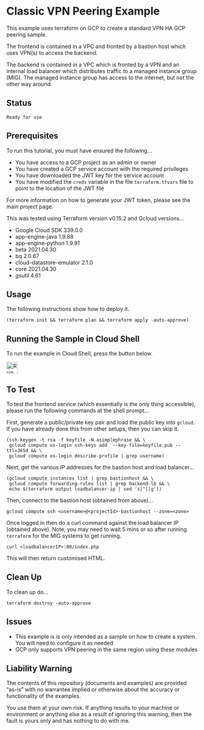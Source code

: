 Classic VPN Peering Example
===========================

This example uses terraform on GCP to create a standard VPN HA GCP peering sample.

The frontend is contained in a VPC and fronted by a bastion host which uses VPN(s) to access the backend.

The backend is contained in a VPC which is fronted by a VPN and an internal load balancer which distributes traffic to a managed instance group (MIG). The managed instance group has access to the internet, but not the other way around.

Status
------
````
Ready for use
````

Prerequisites
-------------
To run this tutorial, you must have ensured the following...

* You have access to a GCP project as an admin or owner
* You have created a GCP service account with the required privileges
* You have downloaded the JWT key for the service account
* You have modified the `creds` variable in the file `terraform.tfvars` file to point to the location of the JWT file

For more information on how to generate your JWT token, please see the main project page.

This was tested using Terraform version v0.15.2 and Gcloud versions...

* Google Cloud SDK 339.0.0
* app-engine-java 1.9.88
* app-engine-python 1.9.91
* beta 2021.04.30
* bq 2.0.67
* cloud-datastore-emulator 2.1.0
* core 2021.04.30
* gsutil 4.61

Usage
-----
The following instructions show how to deploy it.

    (terraform init && terraform plan && terraform apply -auto-approve)

Running the Sample in Cloud Shell
---------------------------------
To run the example in Cloud Shell, press the button below.

[<img src="http://gstatic.com/cloudssh/images/open-btn.png" alt="Run on Google Cloud" height="30">][run_button_auto]

To Test
-------
To test the frontend service (which essentially is the only thing accessible), please run the following commands
at the shell prompt...

First, generate a public/private key pair and load the public key into `gcloud`.
If you have already done this from other setups, then you can skip it.

    (ssh-keygen -t rsa -f keyfile -N asimplephrase && \
     gcloud compute os-login ssh-keys add  --key-file=keyfile.pub --ttl=365d && \
     gcloud compute os-login describe-profile | grep username)

Next, get the various IP addresses for the bastion host and load balancer...

    (gcloud compute instances list | grep bastionhost && \
     gcloud compute forwarding-rules list | grep backend-lb && \
     echo $(terraform output loadbalancer-ip | sed 's|"||g'))

Then, connect to the bastion host (obtained from above)...

    gcloud compute ssh <username>@<projectId>-bastionhost --zone=<zone>

Once logged in then do a curl command against the load balancer IP (obtained above).
Note, you may need to wait 5 mins or so after running `terraform` for the MIG systems to get running.

    curl <loadbalancerIP>:80/index.php

This will then return customised HTML.

Clean Up
--------
To clean up do...

    terraform destroy -auto-approve

Issues
------
- This example is is only intended as a sample on how to create a system. You will need to configure it as needed
- GCP only supports VPN peering in the same region using these modules

Liability Warning
-----------------
The contents of this repository (documents and examples) are provided “as-is” with no warrantee implied
or otherwise about the accuracy or functionality of the examples.

You use them at your own risk. If anything results to your machine or environment or anything else as a
result of ignoring this warning, then the fault is yours only and has nothing to do with me.

[run_button_auto]: https://console.cloud.google.com/cloudshell/open?git_repo=https://github.com/tpayne/terraform-examples&working_dir=samples/GCP/templates/vpn-classic&page=shell&tutorial=README.md
